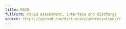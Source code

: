 ```yaml
---
title: RAID
fullForm: rapid assessment, interface and discharge
source: https://openmd.com/dictionary/abbreviations/r
---
```

